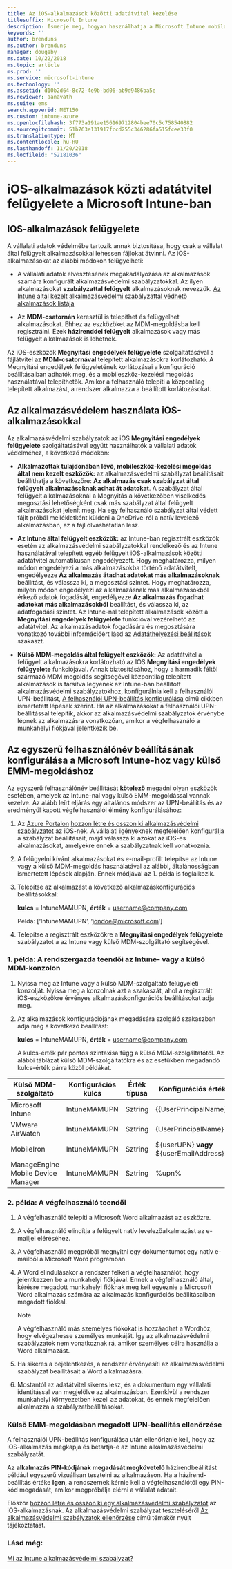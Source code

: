 ```yaml
---
title: Az iOS-alkalmazások közötti adatátvitel kezelése
titlesuffix: Microsoft Intune
description: Ismerje meg, hogyan használhatja a Microsoft Intune mobilalkalmazás-kezelési házirendjeit az alkalmazások közötti adatátvitel kezeléséhez.
keywords: ''
author: brenduns
ms.author: brenduns
manager: dougeby
ms.date: 10/22/2018
ms.topic: article
ms.prod: ''
ms.service: microsoft-intune
ms.technology: ''
ms.assetid: d10b2d64-8c72-4e9b-bd06-ab9d9486ba5e
ms.reviewer: aanavath
ms.suite: ems
search.appverid: MET150
ms.custom: intune-azure
ms.openlocfilehash: 3f773a191ae156169712804bee70c5c758540882
ms.sourcegitcommit: 51b763e131917fccd255c346286fa515fcee33f0
ms.translationtype: MT
ms.contentlocale: hu-HU
ms.lasthandoff: 11/20/2018
ms.locfileid: "52181036"
---
```

# <a name="how-to-manage-data-transfer-between-ios-apps-in-microsoft-intune"></a>iOS-alkalmazások közti adatátvitel felügyelete a Microsoft Intune-ban
## <a name="manage-ios-apps"></a>IOS-alkalmazások felügyelete
A vállalati adatok védelmébe tartozik annak biztosítása, hogy csak a vállalat által felügyelt alkalmazásokkal lehessen fájlokat átvinni.  Az iOS-alkalmazásokat az alábbi módokon felügyelheti:

-   A vállalati adatok elvesztésének megakadályozása az alkalmazások számára konfigurált alkalmazásvédelmi szabályzatokkal. Az ilyen alkalmazásokat **szabályzattal felügyelt** alkalmazásoknak nevezzük. [Az Intune által kezelt alkalmazásvédelmi szabályzattal védhető alkalmazások listája](https://www.microsoft.com/cloud-platform/microsoft-intune-apps)

-   Az **MDM-csatornán** keresztül is telepíthet és felügyelhet alkalmazásokat.  Ehhez az eszközöket az MDM-megoldásba kell regisztrálni. Ezek **házirenddel felügyelt** alkalmazások vagy más felügyelt alkalmazások is lehetnek.

Az iOS-eszközök **Megnyitási engedélyek felügyelete** szolgáltatásával a fájlátvitel az **MDM-csatornával** telepített alkalmazásokra korlátozható. A Megnyitási engedélyek felügyeletének korlátozásai a konfiguráció beállításaiban adhatók meg, és a mobileszköz-kezelési megoldás használatával telepíthetők.  Amikor a felhasználó telepíti a központilag telepített alkalmazást, a rendszer alkalmazza a beállított korlátozásokat.

##  <a name="using-app-protection-with-ios-apps"></a>Az alkalmazásvédelem használata iOS-alkalmazásokkal
Az alkalmazásvédelmi szabályzatok az iOS **Megnyitási engedélyek felügyelete** szolgáltatásával együtt használhatók a vállalati adatok védelméhez, a következő módokon:

-   **Alkalmazottak tulajdonában lévő, mobileszköz-kezelési megoldás által nem kezelt eszközök:** az alkalmazásvédelmi szabályzat beállításait beállíthatja a következőre: **Az alkalmazás csak szabályzat által felügyelt alkalmazásoknak adhat át adatokat**. A szabályzat által felügyelt alkalmazásoknál a Megnyitás a következőben viselkedés megosztási lehetőségként csak más szabályzat által felügyelt alkalmazásokat jelenít meg. Ha egy felhasználó szabályzat által védett fájlt próbál mellékletként küldeni a OneDrive-ról a natív levelező alkalmazásban, az a fájl olvashatatlan lesz.

-   **Az Intune által felügyelt eszközök:** az Intune-ban regisztrált eszközök esetén az alkalmazásvédelmi szabályzatokkal rendelkező és az Intune használatával telepített egyéb felügyelt iOS-alkalmazások közötti adatátvitel automatikusan engedélyezett. Hogy meghatározza, milyen módon engedélyezi a más alkalmazásokba történő adatátvitelt, engedélyezze **Az alkalmazás átadhat adatokat más alkalmazásoknak** beállítást, és válassza ki, a megosztási szintet. Hogy meghatározza, milyen módon engedélyezi az alkalmazásnak más alkalmazásokból érkező adatok fogadását, engedélyezze **Az alkalmazás fogadhat adatokat más alkalmazásokból** beállítást, és válassza ki, az adatfogadási szintet. Az Intune-nal telepített alkalmazások között a **Megnyitási engedélyek felügyelete** funkcióval vezérelhető az adatátvitel. Az alkalmazásadatok fogadására és megosztására vonatkozó további információért lásd az [Adatáthelyezési beállítások](app-protection-policy-settings-ios.md#data-relocation-settings) szakaszt.   

-   **Külső MDM-megoldás által felügyelt eszközök:** Az adatátvitel a felügyelt alkalmazásokra korlátozható az IOS **Megnyitási engedélyek felügyelete** funkciójával.
Annak biztosításához, hogy a harmadik féltől származó MDM megoldás segítségével központilag telepített alkalmazások is társítva legyenek az Intune-ban beállított alkalmazásvédelmi szabályzatokhoz, konfigurálnia kell a felhasználói UPN-beállítást, [A felhasználói UPN-beállítás konfigurálása](#configure-user-upn-setting-for-third-party-emm) című cikkben ismertetett lépések szerint.  Ha az alkalmazásokat a felhasználói UPN-beállítással telepítik, akkor az alkalmazásvédelmi szabályzatok érvénybe lépnek az alkalmazásra vonatkozóan, amikor a végfelhasználó a munkahelyi fiókjával jelentkezik be.

## <a name="configure-user-upn-setting-for-microsoft-intune-or-third-party-emm"></a>Az egyszerű felhasználónév beállításának konfigurálása a Microsoft Intune-hoz vagy külső EMM-megoldáshoz
Az egyszerű felhasználónév beállítását **kötelező** megadni olyan eszközök esetében, amelyek az Intune-nal vagy külső EMM-megoldással vannak kezelve. Az alább leírt eljárás egy általános módszer az UPN-beállítás és az eredményül kapott végfelhasználói élmény konfigurálásához:

1.  Az [Azure Portalon](https://portal.azure.com) [hozzon létre és osszon ki alkalmazásvédelmi szabályzatot](app-protection-policies.md) az iOS-nek. A vállalati igényeknek megfelelően konfigurálja a szabályzat beállításait, majd válassza ki azokat az iOS-es alkalmazásokat, amelyekre ennek a szabályzatnak kell vonatkoznia.

2.  A felügyelni kívánt alkalmazásokat és e-mail-profilt telepítse az Intune vagy a külső MDM-megoldás használatával az alábbi, általánosságban ismertetett lépések alapján. Ennek módjával az 1. példa is foglalkozik.

3.  Telepítse az alkalmazást a következő alkalmazáskonfigurációs beállításokkal:

      **kulcs** = IntuneMAMUPN, **érték** = <username@company.com>

      Példa: [‘IntuneMAMUPN’, ‘jondoe@microsoft.com’]

4.  Telepítse a regisztrált eszközökre a **Megnyitási engedélyek felügyelete** szabályzatot a az Intune vagy külső MDM-szolgáltató segítségével.


### <a name="example-1-admin-experience-in-intune-or-third-party-mdm-console"></a>1. példa: A rendszergazda teendői az Intune- vagy a külső MDM-konzolon

1. Nyissa meg az Intune vagy a külső MDM-szolgáltató felügyeleti konzolját. Nyissa meg a konzolnak azt a szakaszát, ahol a regisztrált iOS-eszközökre érvényes alkalmazáskonfigurációs beállításokat adja meg.

2. Az alkalmazások konfigurációjának megadására szolgáló szakaszban adja meg a következő beállítást:

   **kulcs** = IntuneMAMUPN, **érték** = <username@company.com>

   A kulcs-érték pár pontos szintaxisa függ a külső MDM-szolgáltatótól. Az alábbi táblázat külső MDM-szolgáltatókra és az esetükben megadandó kulcs-érték párra közöl példákat.

|Külső MDM-szolgáltató| Konfigurációs kulcs | Érték típusa | Konfigurációs érték|
| ------- | ---- | ---- | ---- |
|Microsoft Intune| IntuneMAMUPN | Sztring | {{UserPrincipalName}}|
|VMware AirWatch| IntuneMAMUPN | Sztring | {UserPrincipalName}|
|MobileIron | IntuneMAMUPN | Sztring | ${userUPN} **vagy** ${userEmailAddress} |
|ManageEngine Mobile Device Manager | IntuneMAMUPN | Sztring | %upn% |


### <a name="example-2-end-user-experience"></a>2. példa: A végfelhasználó teendői

1.  A végfelhasználó telepíti a Microsoft Word alkalmazást az eszközre.

2.  A végfelhasználó elindítja a felügyelt natív levelezőalkalmazást az e-mailjei eléréséhez.

3.  A végfelhasználó megpróbál megnyitni egy dokumentumot egy natív e-mailből a Microsoft Word programban.

4.  A Word elindulásakor a rendszer felkéri a végfelhasználót, hogy jelentkezzen be a munkahelyi fiókjával.  Ennek a végfelhasználó által, kérésre megadott munkahelyi fióknak meg kell egyeznie a Microsoft Word alkalmazás számára az alkalmazás konfigurációs beállításaiban megadott fiókkal.

    > [!NOTE]
    > A végfelhasználó más személyes fiókokat is hozzáadhat a Wordhöz, hogy elvégezhesse személyes munkáját. Így az alkalmazásvédelmi szabályzatok nem vonatkoznak rá, amikor személyes célra használja a Word alkalmazást.

5.  Ha sikeres a bejelentkezés, a rendszer érvényesíti az alkalmazásvédelmi szabályzat beállításait a Word alkalmazásra.

6.  Mostantól az adatátvitel sikeres lesz, és a dokumentum egy vállalati identitással van megjelölve az alkalmazásban. Ezenkívül a rendszer munkahelyi környezetben kezeli az adatokat, és ennek megfelelően alkalmazza a szabályzatbeállításokat.

### <a name="validate-user-upn-setting-for-third-party-emm"></a>Külső EMM-megoldásban megadott UPN-beállítás ellenőrzése

A felhasználói UPN-beállítás konfigurálása után ellenőriznie kell, hogy az iOS-alkalmazás megkapja és betartja-e az Intune alkalmazásvédelmi szabályzatát.

Az **alkalmazás PIN-kódjának megadását megkövetelő** házirendbeállítást például egyszerű vizuálisan tesztelni az alkalmazáson. Ha a házirend-beállítás értéke **Igen**, a rendszernek kérnie kell a végfelhasználótól egy PIN-kód megadását, amikor megpróbálja elérni a vállalat adatait.

Először [hozzon létre és osszon ki egy alkalmazásvédelmi szabályzatot](app-protection-policies.md) az iOS-alkalmazásnak. Az alkalmazásvédelmi szabályzat teszteléséről [Az alkalmazásvédelmi szabályzatok ellenőrzése](app-protection-policies-validate.md) című témakör nyújt tájékoztatást.


### <a name="see-also"></a>Lásd még:
[Mi az Intune alkalmazásvédelmi szabályzat?](app-protection-policy.md)
